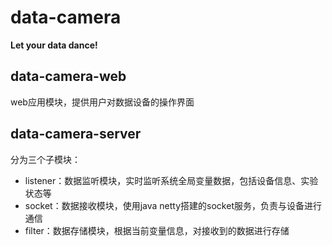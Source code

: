 # data-camera
**Let your data dance!**

## data-camera-web
web应用模块，提供用户对数据设备的操作界面

## data-camera-server
分为三个子模块：

* listener：数据监听模块，实时监听系统全局变量数据，包括设备信息、实验状态等
* socket：数据接收模块，使用java netty搭建的socket服务，负责与设备进行通信
* filter：数据存储模块，根据当前变量信息，对接收到的数据进行存储
